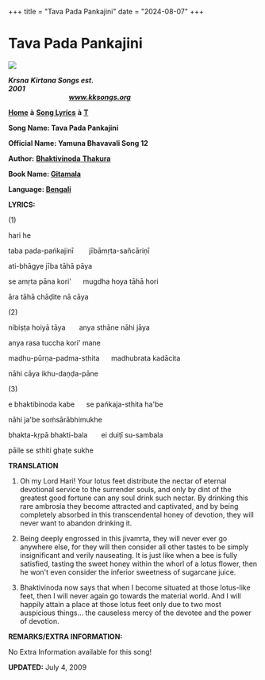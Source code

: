 +++
title = "Tava Pada Pankajini"
date = "2024-08-07"
+++

# Tava Pada Pankajini
**[![](http://kksongs.org/image_files/image002.jpg)](http://kksongs.org/)**

**_Krsna_** **_Kirtana Songs est. 2001_**                                                                                                                                                      **_www.kksongs.org_**

**[Home](http://kksongs.org/)** **à** **[Song Lyrics](http://kksongs.org/lyrics.html)** **à** **[T](http://kksongs.org/songs/song_t.html)**

**Song Name: Tava Pada Pankajini**

**Official Name: Yamuna Bhavavali Song 12**

**Author:** [**Bhaktivinoda** **Thakura**](http://kksongs.org/authors/list/bhaktivinoda.html)

**Book Name: [Gitamala](http://kksongs.org/authors/gitamala.html)**

**Language: [Bengali](http://kksongs.org/language/list/bengali.html)**

**LYRICS:**

(1)

hari he

taba pada-pańkajinī        jībāmṛta-sañcāriṇī

ati-bhāgye jība tāhā pāya

se amṛta pāna kori'      mugdha hoya tāhā hori

āra tāhā chāḍite nā cāya

(2)

nibiṣṭa hoiyā tāya       anya sthāne nāhi jāya

anya rasa tuccha kori' mane

madhu-pūrṇa-padma-sthita      madhubrata kadācita

nāhi cāya ikhu-daṇḍa-pāne

(3)

e bhaktibinoda kabe      se pańkaja-sthita ha'be

nāhi ja'be soḿsārābhimukhe

bhakta-kṛpā bhakti-bala       ei duiṭī su-sambala

pāile se sthiti ghaṭe sukhe

**TRANSLATION**

1) Oh my Lord Hari! Your lotus feet distribute the nectar of eternal devotional service to the surrender souls, and only by dint of the greatest good fortune can any soul drink such nectar. By drinking this rare ambrosia they become attracted and captivated, and by being completely absorbed in this transcendental honey of devotion, they will never want to abandon drinking it.

2) Being deeply engrossed in this jivamrta, they will never ever go anywhere else, for they will then consider all other tastes to be simply insignificant and verily nauseating. It is just like when a bee is fully satisfied, tasting the sweet honey within the whorl of a lotus flower, then he won't even consider the inferior sweetness of sugarcane juice.

3) Bhaktivinoda now says that when I become situated at those lotus-like feet, then I will never again go towards the material world. And I will happily attain a place at those lotus feet only due to two most auspicious things... the causeless mercy of the devotee and the power of devotion.

**REMARKS/EXTRA INFORMATION:**

No Extra Information available for this song!

**UPDATED:** July 4, 2009